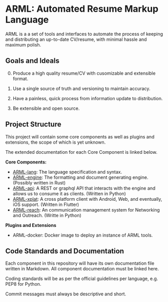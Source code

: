 # ARML: Automated Resume Markup Language

ARML is a a set of tools and interfaces to automate the process of keeping and distributing an up-to-date CV/resume, with minimal hassle and maximum polish.

## Goals and Ideals

0. Produce a high quality resume/CV with cusomizable and extensible format.

1. Use a single source of truth and versioning to maintain accuracy.

2. Have a painless, quick process from information update to distribution. 

3. Be extensible and open source.


## Project Structure

This project will contain some core components as well as plugins and extensions, the scope of which is yet unknown. 

The extended documentation for each Core Component is linked below.

**Core Components:**

- [ARML-lang](ARML-lang/ARML-lang_specification.md): The language specification and syntax.
- [ARML-engine](ARML-engine/ARML-engine_docs.md): The formatting and document generating engine. (Possibly written in Rust)
- [ARML-api](ARML-api/ARML-api_docs.md): A REST or graphql API that interacts with the engine and allows us to consume it as clients. (Written in Python)
- [ARML-xplat](ARML-xplat/ARML-xplat_docs.md): A cross platform client with Android, Web, and eventually, iOS support. (Written in Flutter) 
- [ARML-reach](ARML-reach/ARML-reach_docs.md): An communication management system for Networking and Outreach. (Writte in Python)

**Plugins and Extensions**

- ARML-docker: Docker image to deploy an instance of ARML tools.

## Code Standards and Documentation

Each component in this repository will have its own documentation file written in Markdown. All component documentation must be linked here.

Coding standards will be as per the official guidelines per language, e.g. PEP8 for Python. 

Commit messages must always be descriptive and short.




